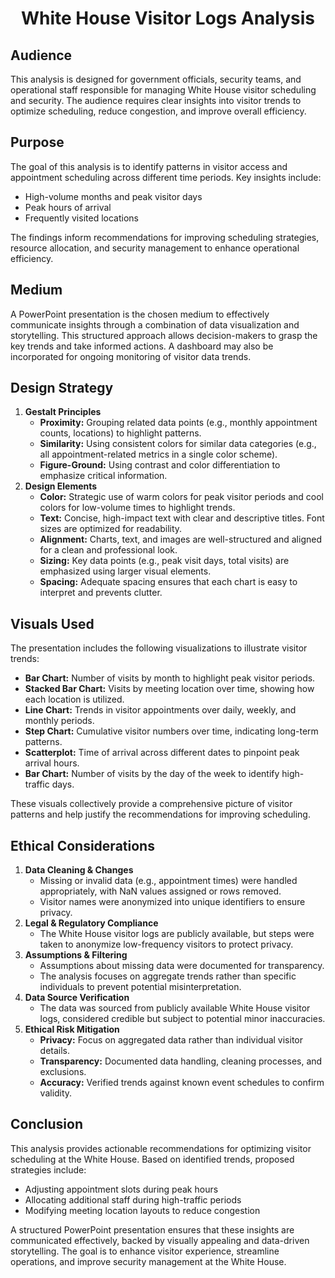 <h1 align="center">White House Visitor Logs Analysis</h1>

## Audience

This analysis is designed for government officials, security teams, and operational staff responsible for managing White House visitor scheduling and security. The audience requires clear insights into visitor trends to optimize scheduling, reduce congestion, and improve overall efficiency.

## Purpose

The goal of this analysis is to identify patterns in visitor access and appointment scheduling across different time periods. Key insights include:

- High-volume months and peak visitor days
- Peak hours of arrival
- Frequently visited locations

The findings inform recommendations for improving scheduling strategies, resource allocation, and security management to enhance operational efficiency.

## Medium

A PowerPoint presentation is the chosen medium to effectively communicate insights through a combination of data visualization and storytelling. This structured approach allows decision-makers to grasp the key trends and take informed actions. A dashboard may also be incorporated for ongoing monitoring of visitor data trends.

## Design Strategy

1. **Gestalt Principles**
   - **Proximity:** Grouping related data points (e.g., monthly appointment counts, locations) to highlight patterns.
   - **Similarity:** Using consistent colors for similar data categories (e.g., all appointment-related metrics in a single color scheme).
   - **Figure-Ground:** Using contrast and color differentiation to emphasize critical information.
2. **Design Elements**
   - **Color:** Strategic use of warm colors for peak visitor periods and cool colors for low-volume times to highlight trends.
   - **Text:** Concise, high-impact text with clear and descriptive titles. Font sizes are optimized for readability.
   - **Alignment:** Charts, text, and images are well-structured and aligned for a clean and professional look.
   - **Sizing:** Key data points (e.g., peak visit days, total visits) are emphasized using larger visual elements.
   - **Spacing:** Adequate spacing ensures that each chart is easy to interpret and prevents clutter.

## Visuals Used

The presentation includes the following visualizations to illustrate visitor trends:

- **Bar Chart:** Number of visits by month to highlight peak visitor periods.
- **Stacked Bar Chart:** Visits by meeting location over time, showing how each location is utilized.
- **Line Chart:** Trends in visitor appointments over daily, weekly, and monthly periods.
- **Step Chart:** Cumulative visitor numbers over time, indicating long-term patterns.
- **Scatterplot:** Time of arrival across different dates to pinpoint peak arrival hours.
- **Bar Chart:** Number of visits by the day of the week to identify high-traffic days.

These visuals collectively provide a comprehensive picture of visitor patterns and help justify the recommendations for improving scheduling.

## Ethical Considerations

1. **Data Cleaning & Changes**
   - Missing or invalid data (e.g., appointment times) were handled appropriately, with NaN values assigned or rows removed.
   - Visitor names were anonymized into unique identifiers to ensure privacy.
2. **Legal & Regulatory Compliance**
   - The White House visitor logs are publicly available, but steps were taken to anonymize low-frequency visitors to protect privacy.
3. **Assumptions & Filtering**
   - Assumptions about missing data were documented for transparency.
   - The analysis focuses on aggregate trends rather than specific individuals to prevent potential misinterpretation.
4. **Data Source Verification**
   - The data was sourced from publicly available White House visitor logs, considered credible but subject to potential minor inaccuracies.
5. **Ethical Risk Mitigation**
   - **Privacy:** Focus on aggregated data rather than individual visitor details.
   - **Transparency:** Documented data handling, cleaning processes, and exclusions.
   - **Accuracy:** Verified trends against known event schedules to confirm validity.

## Conclusion

This analysis provides actionable recommendations for optimizing visitor scheduling at the White House. Based on identified trends, proposed strategies include:

- Adjusting appointment slots during peak hours
- Allocating additional staff during high-traffic periods
- Modifying meeting location layouts to reduce congestion

A structured PowerPoint presentation ensures that these insights are communicated effectively, backed by visually appealing and data-driven storytelling. The goal is to enhance visitor experience, streamline operations, and improve security management at the White House.
